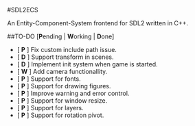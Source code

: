 #SDL2ECS

An Entity-Component-System frontend for SDL2 written in C++.

##TO-DO
[**P**ending | **W**orking | **D**one]

- [ **P** ] Fix custom include path issue.
- [ **D** ] Support transform in scenes.
- [ **D** ] Implement init system when game is started.
- [ **W** ] Add camera functionallity.
- [ **P** ] Support for fonts.
- [ **P** ] Support for drawing figures.
- [ **P** ] Improve warning and error control.
- [ **P** ] Support for window resize.
- [ **P** ] Support for layers.
- [ **P** ] Support for rotation pivot.

